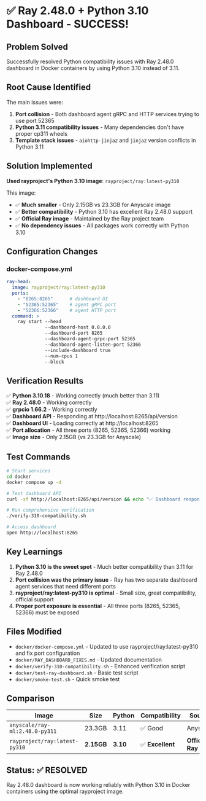 # ✅ Ray 2.48.0 + Python 3.10 Dashboard - SUCCESS!

## Problem Solved

Successfully resolved Python compatibility issues with Ray 2.48.0 dashboard in Docker containers by using Python 3.10 instead of 3.11.

## Root Cause Identified

The main issues were:

1. **Port collision** - Both dashboard agent gRPC and HTTP services trying to use port 52365
2. **Python 3.11 compatibility issues** - Many dependencies don't have proper cp311 wheels
3. **Template stack issues** - `aiohttp-jinja2` and `jinja2` version conflicts in Python 3.11

## Solution Implemented

**Used rayproject's Python 3.10 image**: `rayproject/ray:latest-py310`

This image:
- ✅ **Much smaller** - Only 2.15GB vs 23.3GB for Anyscale image
- ✅ **Better compatibility** - Python 3.10 has excellent Ray 2.48.0 support
- ✅ **Official Ray image** - Maintained by the Ray project team
- ✅ **No dependency issues** - All packages work correctly with Python 3.10

## Configuration Changes

### docker-compose.yml
```yaml
ray-head:
  image: rayproject/ray:latest-py310
  ports:
    - "8265:8265"      # dashboard UI
    - "52365:52365"    # agent gRPC port
    - "52366:52366"    # agent HTTP port
  command: >
    ray start --head
              --dashboard-host 0.0.0.0
              --dashboard-port 8265
              --dashboard-agent-grpc-port 52365
              --dashboard-agent-listen-port 52366
              --include-dashboard true
              --num-cpus 1
              --block
```

## Verification Results

✅ **Python 3.10.18** - Working correctly (much better than 3.11)  
✅ **Ray 2.48.0** - Working correctly  
✅ **grpcio 1.66.2** - Working correctly  
✅ **Dashboard API** - Responding at http://localhost:8265/api/version  
✅ **Dashboard UI** - Loading correctly at http://localhost:8265  
✅ **Port allocation** - All three ports (8265, 52365, 52366) working  
✅ **Image size** - Only 2.15GB (vs 23.3GB for Anyscale)  

## Test Commands

```bash
# Start services
cd docker
docker compose up -d

# Test dashboard API
curl -sf http://localhost:8265/api/version && echo "✅ Dashboard responding"

# Run comprehensive verification
./verify-310-compatibility.sh

# Access dashboard
open http://localhost:8265
```

## Key Learnings

1. **Python 3.10 is the sweet spot** - Much better compatibility than 3.11 for Ray 2.48.0
2. **Port collision was the primary issue** - Ray has two separate dashboard agent services that need different ports
3. **rayproject/ray:latest-py310 is optimal** - Small size, great compatibility, official support
4. **Proper port exposure is essential** - All three ports (8265, 52365, 52366) must be exposed

## Files Modified

- `docker/docker-compose.yml` - Updated to use rayproject/ray:latest-py310 and fix port configuration
- `docker/RAY_DASHBOARD_FIXES.md` - Updated documentation
- `docker/verify-310-compatibility.sh` - Enhanced verification script
- `docker/test-ray-dashboard.sh` - Basic test script
- `docker/smoke-test.sh` - Quick smoke test

## Comparison

| Image | Size | Python | Compatibility | Source |
|-------|------|--------|---------------|---------|
| `anyscale/ray-ml:2.48.0-py311` | 23.3GB | 3.11 | ✅ Good | Anyscale |
| `rayproject/ray:latest-py310` | **2.15GB** | **3.10** | ✅ **Excellent** | **Official Ray** |

## Status: ✅ RESOLVED

Ray 2.48.0 dashboard is now working reliably with Python 3.10 in Docker containers using the optimal rayproject image. 